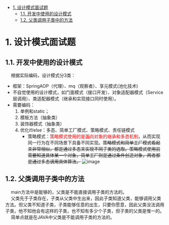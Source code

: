 

<!-- TOC -->

- [1. 设计模式面试题](#1-设计模式面试题)
    - [1.1. 开发中使用的设计模式](#11-开发中使用的设计模式)
    - [1.2. 父类调用子类中的方法](#12-父类调用子类中的方法)

<!-- /TOC -->

# 1. 设计模式面试题
## 1.1. 开发中使用的设计模式

<!-- 

https://mp.weixin.qq.com/s/LD7WHJ-OHmU81G3xgL5u5g

-->

&emsp; 根据实际编码，设计模式分3类：  
* 框架：SpringAOP（代理）、mq（观察者）、享元模式(池化技术)  
* 不自觉使用的设计模式，如门面模式（接口开发）、对象适配器模式（Service层调用）、类适配器模式（继承和实现接口同时使用）。  
* 需要编码：  
    1. 单例和static；  
    2. 模板方法（抽象类）  
    3. 装饰器模式（抽象类）  
    4. 优化if/else：多态、简单工厂模式、策略模式、责任链模式
        * 策略模式：<font color = "red">策略模式使用的是面向对象的继承和多态机制</font>，从而实现同一行为在不同场景下具备不同实现。~~策略模式和简单工厂模式看起来非常相似，都是通过多态来实现不同子类的选取。策略模式使用前需要知道具体某一个对象，简单工厂则是通过条件创造对象，两者都是通过多态调用具体算法。~~ 
        ![image](http://182.92.69.8:8081/img/java/design/design-14.png)    

## 1.2. 父类调用子类中的方法  
&emsp; main方法中是能够的，父类是不能直接调用子类的方法的。  
&emsp; 父类先于子类存在，子类从父类中生出来，因此子类知道父类，能够调用父类方法。但父类不知道子类，子类能够任意的出生，只要你愿意，因此父类没法调用子类，他不知他会有这样的子类，也不知有多少个子类，但子类的父类是惟一的。  
&emsp; 简单点就是在JAVA中父类是不能调用子类的方法的。  

